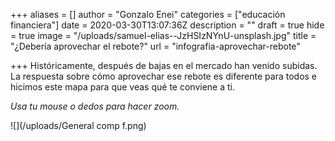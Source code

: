 +++
aliases = []
author = "Gonzalo Enei"
categories = ["educación financiera"]
date = 2020-03-30T13:07:36Z
description = ""
draft = true
hide = true
image = "/uploads/samuel-elias--JzHSIzNYnU-unsplash.jpg"
title = "¿Debería aprovechar el rebote?"
url = "infografia-aprovechar-rebote"

+++
Históricamente, después de bajas en el mercado han venido subidas. La respuesta sobre cómo aprovechar ese rebote es diferente para todos e hicimos este mapa para que veas qué te conviene a ti.

_Usa tu mouse o dedos para hacer zoom._

![](/uploads/General comp f.png)